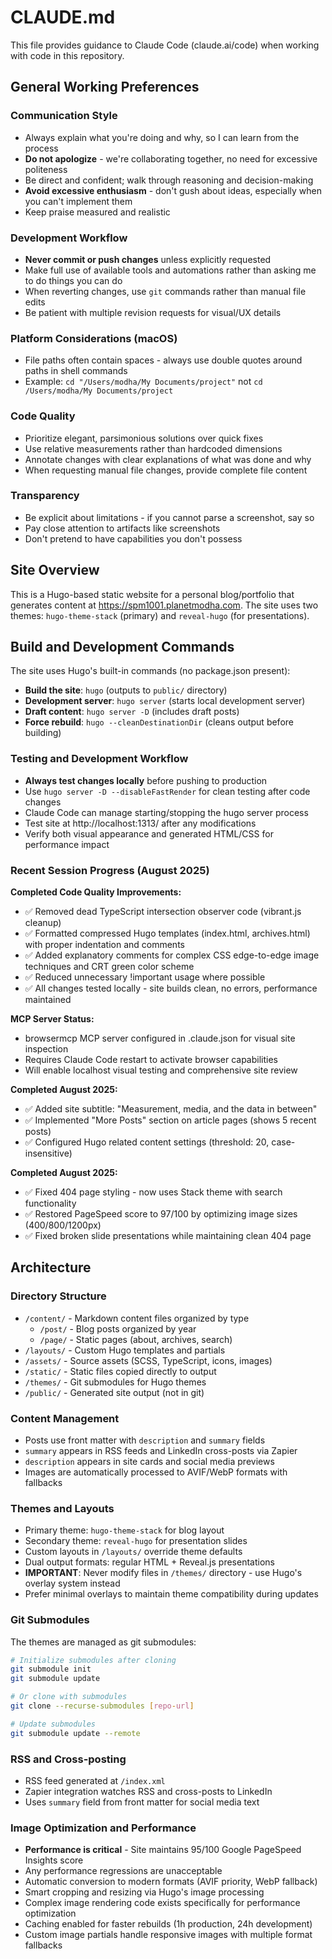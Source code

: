# CLAUDE.md

This file provides guidance to Claude Code (claude.ai/code) when working with code in this repository.

## General Working Preferences

### Communication Style
- Always explain what you're doing and why, so I can learn from the process
- **Do not apologize** - we're collaborating together, no need for excessive politeness
- Be direct and confident; walk through reasoning and decision-making
- **Avoid excessive enthusiasm** - don't gush about ideas, especially when you can't implement them
- Keep praise measured and realistic

### Development Workflow
- **Never commit or push changes** unless explicitly requested
- Make full use of available tools and automations rather than asking me to do things you can do
- When reverting changes, use `git` commands rather than manual file edits
- Be patient with multiple revision requests for visual/UX details

### Platform Considerations (macOS)
- File paths often contain spaces - always use double quotes around paths in shell commands
- Example: `cd "/Users/modha/My Documents/project"` not `cd /Users/modha/My Documents/project`

### Code Quality
- Prioritize elegant, parsimonious solutions over quick fixes
- Use relative measurements rather than hardcoded dimensions
- Annotate changes with clear explanations of what was done and why
- When requesting manual file changes, provide complete file content

### Transparency
- Be explicit about limitations - if you cannot parse a screenshot, say so
- Pay close attention to artifacts like screenshots
- Don't pretend to have capabilities you don't possess

## Site Overview

This is a Hugo-based static website for a personal blog/portfolio that generates content at https://spm1001.planetmodha.com. The site uses two themes: `hugo-theme-stack` (primary) and `reveal-hugo` (for presentations).

## Build and Development Commands

The site uses Hugo's built-in commands (no package.json present):

- **Build the site**: `hugo` (outputs to `public/` directory)
- **Development server**: `hugo server` (starts local development server)
- **Draft content**: `hugo server -D` (includes draft posts)
- **Force rebuild**: `hugo --cleanDestinationDir` (cleans output before building)

### Testing and Development Workflow
- **Always test changes locally** before pushing to production
- Use `hugo server -D --disableFastRender` for clean testing after code changes
- Claude Code can manage starting/stopping the hugo server process
- Test site at http://localhost:1313/ after any modifications
- Verify both visual appearance and generated HTML/CSS for performance impact

### Recent Session Progress (August 2025)
**Completed Code Quality Improvements:**
- ✅ Removed dead TypeScript intersection observer code (vibrant.js cleanup)
- ✅ Formatted compressed Hugo templates (index.html, archives.html) with proper indentation and comments
- ✅ Added explanatory comments for complex CSS edge-to-edge image techniques and CRT green color scheme
- ✅ Reduced unnecessary !important usage where possible
- ✅ All changes tested locally - site builds clean, no errors, performance maintained

**MCP Server Status:**
- browsermcp MCP server configured in .claude.json for visual site inspection
- Requires Claude Code restart to activate browser capabilities
- Will enable localhost visual testing and comprehensive site review

**Completed August 2025:**
- ✅ Added site subtitle: "Measurement, media, and the data in between"
- ✅ Implemented "More Posts" section on article pages (shows 5 recent posts)
- ✅ Configured Hugo related content settings (threshold: 20, case-insensitive)

**Completed August 2025:**
- ✅ Fixed 404 page styling - now uses Stack theme with search functionality
- ✅ Restored PageSpeed score to 97/100 by optimizing image sizes (400/800/1200px)
- ✅ Fixed broken slide presentations while maintaining clean 404 page

## Architecture

### Directory Structure
- `/content/` - Markdown content files organized by type
  - `/post/` - Blog posts organized by year
  - `/page/` - Static pages (about, archives, search)
- `/layouts/` - Custom Hugo templates and partials
- `/assets/` - Source assets (SCSS, TypeScript, icons, images)
- `/static/` - Static files copied directly to output
- `/themes/` - Git submodules for Hugo themes
- `/public/` - Generated site output (not in git)

### Content Management
- Posts use front matter with `description` and `summary` fields
- `summary` appears in RSS feeds and LinkedIn cross-posts via Zapier
- `description` appears in site cards and social media previews
- Images are automatically processed to AVIF/WebP formats with fallbacks

### Themes and Layouts
- Primary theme: `hugo-theme-stack` for blog layout
- Secondary theme: `reveal-hugo` for presentation slides
- Custom layouts in `/layouts/` override theme defaults
- Dual output formats: regular HTML + Reveal.js presentations
- **IMPORTANT**: Never modify files in `/themes/` directory - use Hugo's overlay system instead
- Prefer minimal overlays to maintain theme compatibility during updates

### Git Submodules
The themes are managed as git submodules:
```bash
# Initialize submodules after cloning
git submodule init
git submodule update

# Or clone with submodules
git clone --recurse-submodules [repo-url]

# Update submodules
git submodule update --remote
```

### RSS and Cross-posting
- RSS feed generated at `/index.xml`  
- Zapier integration watches RSS and cross-posts to LinkedIn
- Uses `summary` field from front matter for social media text

### Image Optimization and Performance
- **Performance is critical** - Site maintains 95/100 Google PageSpeed Insights score
- Any performance regressions are unacceptable
- Automatic conversion to modern formats (AVIF priority, WebP fallback)
- Smart cropping and resizing via Hugo's image processing
- Complex image rendering code exists specifically for performance optimization
- Caching enabled for faster rebuilds (1h production, 24h development)
- Custom image partials handle responsive images with multiple format fallbacks